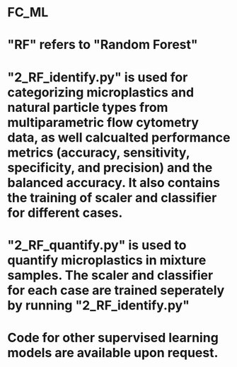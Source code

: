 # FC_ML
# "RF" refers to "Random Forest"
# "2_RF_identify.py" is used for categorizing microplastics and natural particle types from multiparametric flow cytometry data, as well calcualted performance metrics (accuracy, sensitivity, specificity, and precision) and the balanced accuracy. It also contains the training of scaler and classifier for different cases.
# "2_RF_quantify.py" is used to quantify microplastics in mixture samples. The scaler and classifier for each case are trained seperately by running "2_RF_identify.py" 
# Code for other supervised learning models are available upon request.
